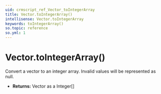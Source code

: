 ```yaml
---
uid: crmscript_ref_Vector_toIntegerArray
title: Vector.toIntegerArray()
intellisense: Vector.toIntegerArray
keywords: toIntegerArray()
so.topic: reference
so.yml: 1
---
```


# Vector.toIntegerArray()

Convert a vector to an integer array. Invalid values will be represented as null.

* **Returns:** Vector as a Integer[]
